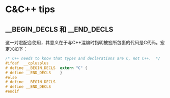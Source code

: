 # C&C++ tips

## __BEGIN_DECLS 和 __END_DECLS
这一对宏配合使用，其意义在于与C++混编时指明被宏所包裹的代码是C代码。宏定义如下：
```c
/* C++ needs to know that types and declarations are C, not C++.  */
#ifdef	__cplusplus
# define __BEGIN_DECLS	extern "C" {
# define __END_DECLS	}
#else
# define __BEGIN_DECLS
# define __END_DECLS
#endif
```
